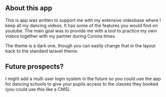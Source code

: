 ## About this app

This is app was written to support me with my extensive videobase where I keep all my dancing videos. It has some of the features you would find on youtube. The main goal was to provide me with a tool to practice my own videos together with my partner during Corona times.

The theme is a dark one, though you can easily change that in the layout back to the standard laravel theme.

## Future prospects?

I might add a multi user login system in the future so you could use the app for dancing schools to give your pupils access to the classes they booked (you could use this like a CMS). 

